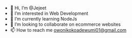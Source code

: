 - 👋 Hi, I’m @Jejeet
- 👀 I’m interested in Web Development
- 🌱 I’m currently learning NodeJs
- 💞️ I’m looking to collaborate on ecommerce websites
- 📫 How to reach me owonikokoadewumi01@gmail.com

<!---
Jejeet/Jejeet is a ✨ special ✨ repository because its `README.md` (this file) appears on your GitHub profile.
You can click the Preview link to take a look at your changes.
--->
